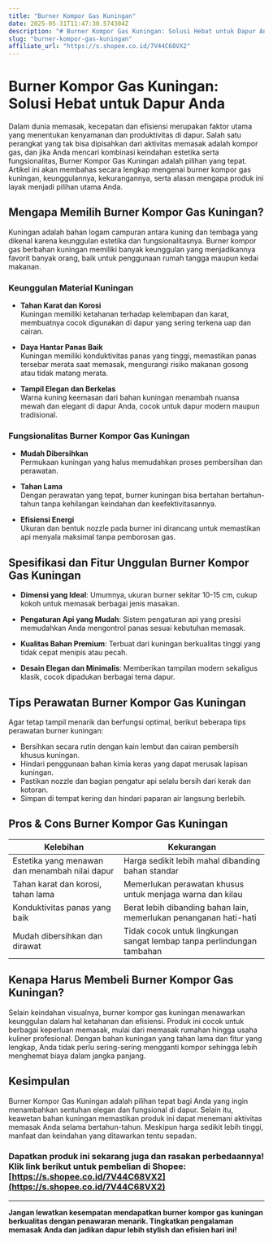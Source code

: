 ```yaml
---
title: "Burner Kompor Gas Kuningan"
date: 2025-05-31T11:47:30.574304Z
description: "# Burner Kompor Gas Kuningan: Solusi Hebat untuk Dapur Anda..."
slug: "burner-kompor-gas-kuningan"
affiliate_url: "https://s.shopee.co.id/7V44C68VX2"
---
```

# Burner Kompor Gas Kuningan: Solusi Hebat untuk Dapur Anda

Dalam dunia memasak, kecepatan dan efisiensi merupakan faktor utama yang menentukan kenyamanan dan produktivitas di dapur. Salah satu perangkat yang tak bisa dipisahkan dari aktivitas memasak adalah kompor gas, dan jika Anda mencari kombinasi keindahan estetika serta fungsionalitas, Burner Kompor Gas Kuningan adalah pilihan yang tepat. Artikel ini akan membahas secara lengkap mengenai burner kompor gas kuningan, keunggulannya, kekurangannya, serta alasan mengapa produk ini layak menjadi pilihan utama Anda.

## Mengapa Memilih Burner Kompor Gas Kuningan?

Kuningan adalah bahan logam campuran antara kuning dan tembaga yang dikenal karena keunggulan estetika dan fungsionalitasnya. Burner kompor gas berbahan kuningan memiliki banyak keunggulan yang menjadikannya favorit banyak orang, baik untuk penggunaan rumah tangga maupun kedai makanan.

### Keunggulan Material Kuningan

- **Tahan Karat dan Korosi**  
  Kuningan memiliki ketahanan terhadap kelembapan dan karat, membuatnya cocok digunakan di dapur yang sering terkena uap dan cairan.

- **Daya Hantar Panas Baik**  
  Kuningan memiliki konduktivitas panas yang tinggi, memastikan panas tersebar merata saat memasak, mengurangi risiko makanan gosong atau tidak matang merata.

- **Tampil Elegan dan Berkelas**  
  Warna kuning keemasan dari bahan kuningan menambah nuansa mewah dan elegant di dapur Anda, cocok untuk dapur modern maupun tradisional.

### Fungsionalitas Burner Kompor Gas Kuningan

- **Mudah Dibersihkan**  
  Permukaan kuningan yang halus memudahkan proses pembersihan dan perawatan.

- **Tahan Lama**  
  Dengan perawatan yang tepat, burner kuningan bisa bertahan bertahun-tahun tanpa kehilangan keindahan dan keefektivitasannya.

- **Efisiensi Energi**  
  Ukuran dan bentuk nozzle pada burner ini dirancang untuk memastikan api menyala maksimal tanpa pemborosan gas.

## Spesifikasi dan Fitur Unggulan Burner Kompor Gas Kuningan

- **Dimensi yang Ideal**: Umumnya, ukuran burner sekitar 10-15 cm, cukup kokoh untuk memasak berbagai jenis masakan.

- **Pengaturan Api yang Mudah**: Sistem pengaturan api yang presisi memudahkan Anda mengontrol panas sesuai kebutuhan memasak.

- **Kualitas Bahan Premium**: Terbuat dari kuningan berkualitas tinggi yang tidak cepat menipis atau pecah.

- **Desain Elegan dan Minimalis**: Memberikan tampilan modern sekaligus klasik, cocok dipadukan berbagai tema dapur.

## Tips Perawatan Burner Kompor Gas Kuningan

Agar tetap tampil menarik dan berfungsi optimal, berikut beberapa tips perawatan burner kuningan:

- Bersihkan secara rutin dengan kain lembut dan cairan pembersih khusus kuningan.
- Hindari penggunaan bahan kimia keras yang dapat merusak lapisan kuningan.
- Pastikan nozzle dan bagian pengatur api selalu bersih dari kerak dan kotoran.
- Simpan di tempat kering dan hindari paparan air langsung berlebih.

## Pros & Cons Burner Kompor Gas Kuningan

| Kelebihan                                | Kekurangan                              |
|------------------------------------------|----------------------------------------|
| Estetika yang menawan dan menambah nilai dapur | Harga sedikit lebih mahal dibanding bahan standar |
| Tahan karat dan korosi, tahan lama      | Memerlukan perawatan khusus untuk menjaga warna dan kilau |
| Konduktivitas panas yang baik           | Berat lebih dibanding bahan lain, memerlukan penanganan hati-hati |
| Mudah dibersihkan dan dirawat          | Tidak cocok untuk lingkungan sangat lembap tanpa perlindungan tambahan |

## Kenapa Harus Membeli Burner Kompor Gas Kuningan?

Selain keindahan visualnya, burner kompor gas kuningan menawarkan keunggulan dalam hal ketahanan dan efisiensi. Produk ini cocok untuk berbagai keperluan memasak, mulai dari memasak rumahan hingga usaha kuliner profesional. Dengan bahan kuningan yang tahan lama dan fitur yang lengkap, Anda tidak perlu sering-sering mengganti kompor sehingga lebih menghemat biaya dalam jangka panjang.

## Kesimpulan

Burner Kompor Gas Kuningan adalah pilihan tepat bagi Anda yang ingin menambahkan sentuhan elegan dan fungsional di dapur. Selain itu, keawetan bahan kuningan memastikan produk ini dapat menemani aktivitas memasak Anda selama bertahun-tahun. Meskipun harga sedikit lebih tinggi, manfaat dan keindahan yang ditawarkan tentu sepadan.

### Dapatkan produk ini sekarang juga dan rasakan perbedaannya! Klik link berikut untuk pembelian di Shopee: [https://s.shopee.co.id/7V44C68VX2](https://s.shopee.co.id/7V44C68VX2)

---

**Jangan lewatkan kesempatan mendapatkan burner kompor gas kuningan berkualitas dengan penawaran menarik. Tingkatkan pengalaman memasak Anda dan jadikan dapur lebih stylish dan efisien hari ini!**